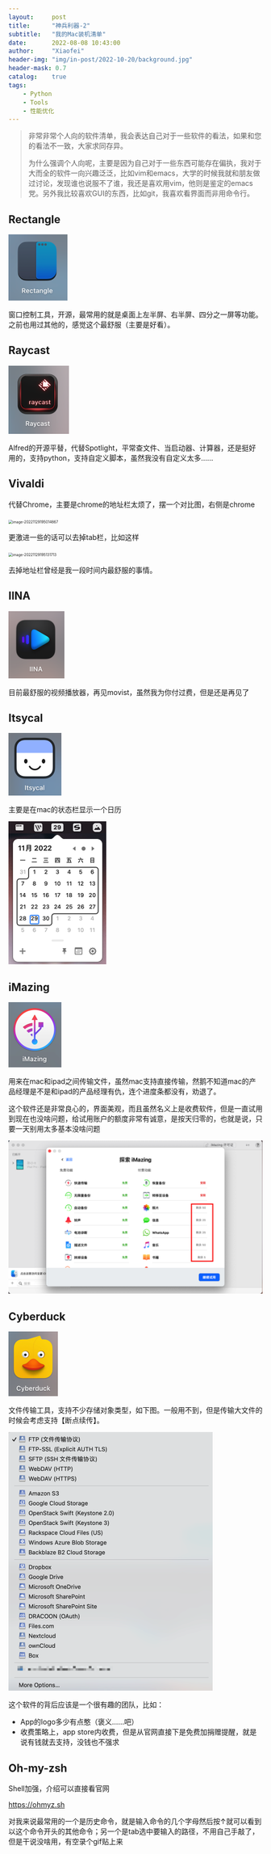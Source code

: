 ```yaml
---
layout:     post
title:      "神兵利器-2"
subtitle:   "我的Mac装机清单"
date:       2022-08-08 10:43:00
author:     "Xiaofei"
header-img: "img/in-post/2022-10-20/background.jpg"
header-mask: 0.7
catalog:    true
tags:
    - Python
    - Tools
    - 性能优化
---
```




> 非常非常个人向的软件清单，我会表达自己对于一些软件的看法，如果和您的看法不一致，大家求同存异。
>
> 为什么强调个人向呢，主要是因为自己对于一些东西可能存在偏执，我对于大而全的软件一向兴趣泛泛，比如vim和emacs，大学的时候我就和朋友做过讨论，发现谁也说服不了谁，我还是喜欢用vim，他则是鉴定的emacs党。另外我比较喜欢GUI的东西，比如git，我喜欢看界面而非用命令行。



## Rectangle

<img src="/img/in-post/2022-10-20-mac-software2/image-20221129194229784.png" alt="image-20221129194229784" style="zoom:50%;" />

窗口控制工具，开源，最常用的就是桌面上左半屏、右半屏、四分之一屏等功能。之前也用过其他的，感觉这个最舒服（主要是好看）。



## Raycast

<img src="/img/in-post/2022-10-20-mac-software2//image-20221129194700437.png" alt="image-20221129194700437" style="zoom:50%;" />

Alfred的开源平替，代替Spotlight，平常查文件、当启动器、计算器，还是挺好用的，支持python，支持自定义脚本，虽然我没有自定义太多……



## Vivaldi

代替Chrome，主要是chrome的地址栏太烦了，摆一个对比图，右侧是chrome

<img src="/img/in-post/2022-10-20-mac-software2/image-20221129195014667.png" alt="image-20221129195014667" style="zoom:50%;" />

更激进一些的话可以去掉tab栏，比如这样

<img src="/img/in-post/2022-10-20-mac-software2/image-20221129195131713.png" alt="image-20221129195131713" style="zoom:50%;" />

去掉地址栏曾经是我一段时间内最舒服的事情。



## IINA

<img src="/img/in-post/2022-10-20-mac-software2/image-20221129195434831.png" alt="image-20221129195434831" style="zoom:50%;" />

目前最舒服的视频播放器，再见movist，虽然我为你付过费，但是还是再见了



## Itsycal

<img src="/img/in-post/2022-10-20-mac-software2/image-20221129195705939.png" alt="image-20221129195705939" style="zoom:50%;" />

主要是在mac的状态栏显示一个日历

<img src="/img/in-post/2022-10-20-mac-software2/image-20221129195612276.png" alt="image-20221129195612276" style="zoom:50%;" />



## iMazing

<img src="/img/in-post/2022-10-20-mac-software2/image-20221129200102649.png" alt="image-20221129200102649" style="zoom:50%;" />

用来在mac和ipad之间传输文件，虽然mac支持直接传输，然鹅不知道mac的产品经理是不是和ipad的产品经理有仇，连个进度条都没有，劝退了。

这个软件还是非常良心的，界面美观，而且虽然名义上是收费软件，但是一直试用到现在也没啥问题，给试用账户的额度非常有诚意，是按天归零的，也就是说，只要一天别用太多基本没啥问题

<img src="/img/in-post/2022-10-20-mac-software2/image-20221129200023632.png" alt="image-20221129200023632" style="zoom:50%;" />



## Cyberduck

<img src="/img/in-post/2022-10-20-mac-software2/image-20221129200449127.png" alt="image-20221129200449127" style="zoom:50%;" />

文件传输工具，支持不少存储对象类型，如下图。一般用不到，但是传输大文件的时候会考虑支持【断点续传】。

<img src="/img/in-post/2022-10-20-mac-software2/image-20221129200926177.png" alt="image-20221129200926177" style="zoom:50%;" />

这个软件的背后应该是一个很有趣的团队，比如：

* App的logo多少有点憨（褒义……吧）
* 收费策略上，app store内收费，但是从官网直接下是免费加捐赠提醒，就是说有钱就去支持，没钱也不强求



## Oh-my-zsh

Shell加强，介绍可以直接看官网

https://ohmyz.sh

对我来说最常用的一个是历史命令，就是输入命令的几个字母然后按↑就可以看到以这个命令开头的其他命令；另一个是tab选中要输入的路径，不用自己手敲了，但是干说没啥用，有空录个gif贴上来




